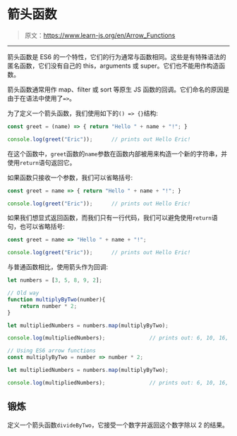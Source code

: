 # 箭头函数

> 原文：<https://www.learn-js.org/en/Arrow_Functions>

* * *

箭头函数是 ES6 的一个特性，它们的行为通常与函数相同。这些是有特殊语法的匿名函数，它们没有自己的 this，arguments 或 super。它们也不能用作构造函数。

箭头函数通常用作 map、filter 或 sort 等原生 JS 函数的回调。它们命名的原因是由于在语法中使用了`=>`。

为了定义一个箭头函数，我们使用如下的`() => {}`结构:

```js
const greet = (name) => { return "Hello " + name + "!"; }

console.log(greet("Eric"));      // prints out Hello Eric! 
```

在这个函数中，`greet`函数的`name`参数在函数内部被用来构造一个新的字符串，并使用`return`语句返回它。

如果函数只接收一个参数，我们可以省略括号:

```js
const greet = name => { return "Hello " + name + "!"; }

console.log(greet("Eric"));      // prints out Hello Eric! 
```

如果我们想显式返回函数，而我们只有一行代码，我们可以避免使用`return`语句，也可以省略括号:

```js
const greet = name => "Hello " + name + "!";

console.log(greet("Eric"));      // prints out Hello Eric! 
```

与普通函数相比，使用箭头作为回调:

```js
let numbers = [3, 5, 8, 9, 2];

// Old way
function multiplyByTwo(number){
    return number * 2;
}

let multipliedNumbers = numbers.map(multiplyByTwo);

console.log(multipliedNumbers);              // prints out: 6, 10, 16, 18, 4

// Using ES6 arrow functions
const multiplyByTwo = number => number * 2;

let multipliedNumbers = numbers.map(multiplyByTwo);

console.log(multipliedNumbers);              // prints out: 6, 10, 16, 18, 4 
```

## 锻炼

定义一个箭头函数`divideByTwo`，它接受一个数字并返回这个数字除以 2 的结果。